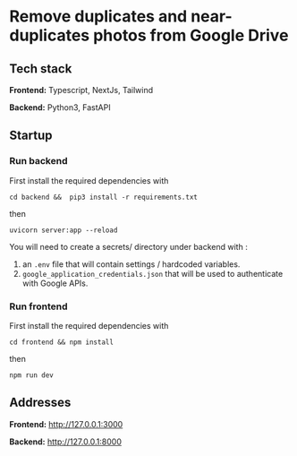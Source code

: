 # Remove duplicates and near-duplicates photos from Google Drive

## Tech stack

**Frontend:** Typescript, NextJs, Tailwind

**Backend:** Python3, FastAPI

## Startup

### Run backend

First install the required dependencies with

```
cd backend &&  pip3 install -r requirements.txt
```

then

```
uvicorn server:app --reload
```

You will need to create a secrets/ directory under backend with :

1. an `.env` file that will contain settings / hardcoded variables.
2. `google_application_credentials.json` that will be used to authenticate with Google APIs.

### Run frontend

First install the required dependencies with

```
cd frontend && npm install
```

then

```
npm run dev
```

## Addresses

**Frontend:** http://127.0.0.1:3000

**Backend:** http://127.0.0.1:8000
